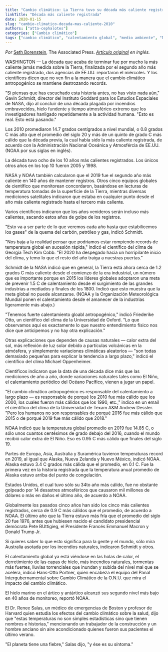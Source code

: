 ```yaml
---
title: "Cambio climático: La Tierra tuvo su década más caliente registrada en los 2010"
linkTitle: "Década más caliente registrada"
date: 2020-01-15
slug: "cambio-climatico-decada-mas-caliente-2010"
authors: ["atta-cephalotes"]
categories: ["Cambio climático"]
tags: ["cambio climático", "calentamiento global", "medio ambiente", "Naciones Unidas"]
---
```


_Por_ [Seth Borenstein](https://twitter.com/borenbears), The Associated Press.
_[Artículo original](https://www.truthdig.com/articles/earth-had-its-hottest-decade-on-record-in-2010s/) en inglés._

WASHINGTON — La década que acaba de terminar fue por mucho la más caliente
jamás medida sobre la Tierra, finalizada por el segundo año más caliente registrado,
dos agencias de EE.UU. reportaron el miércoles. Y los científicos dicen que no ven
fin a la manera que el cambio climático antropogénico se mantiene destrozando records.

"Si piensas que has escuchado esta historia antes, no has visto nada aún,"
Gavin Schmidt, director del Instituto Goddard para los Estudios Espaciales de NASA,
dijo al concluir de una década plagada por incendios embravecidos, hielo fundente y
tiempo atmosférico extremo que los investigadores hanligado repetidamente a la
actividad humana. "Esto es real. Esto está pasando."

Los 2010 promediaron 14.7 grados centígrados a nivel mundial, o 0.8 grados C más alto
que el promedio del siglo 20 y más de un quinto de grado C más cálido que la década
previa, la cual había sido la más caliente registrada, de acuerdo con la
Administración Nacional Oceánica y Atmosfércia de EE.UU. (NOAA por sus siglas en inglés).

La década tuvo ocho de los 10 años más calientes registrados. Los únicos otros años
en los top 10 fueron 2005 y 1998.

NASA y NOAA también calcularon que el 2019 fue el segundo año más caliente en 140 años
de mantener registros. Otros cinco equipos globales de científico que monitorean
concordaron, basándose en lecturas de temperatura tomadas de la superficie de la Tierra,
mientras diversas mediciones satelitales indicaron que estaba en cualquier punto desde
el año más caliente registrado hasta el tercero más caliente.

Varios científicos indicaron que los años venideros serán incluso más calientes,
sacando estos años de golpe de los registros.

"Esto va a ser parte de lo que veremos cada año hasta que estabilicemos los gases"
de la quema del carbón, petróleo y gas, indicó Schmidt.

"Nos baja a la realidad pensar que podríamos estar rompiendo records de temperatura
global en sucesión rápida," indicó el científico del clima de Georgia Tech Kim Cobb.
"El 2020 ha despegado hacia un horripilante inicio del clima, y temo lo que el resto
del año traiga a nuestras puertas."

Schmidt de la NASA indicó que en general, la Tierra está ahora cerca de 1.2 grados C
más caliente desde el comienzo de la era industrial, un número que es importante
porque en 2015 los líderes globales adoptaron una meta de prevenir 1.5 C de calentamiento
desde el surgimiento de las grandes industrias a mediados y finales de los 1800.
Indicó que esto muestra que la meta global no puede alcanzarse. (NOAA y la
Organización Meteorológica Mundial ponen el calentamiento desde el amanecer de
la industrias ligeramente más abajo.)

"Tenemos fuerte calentamiento gloabl antropogénico," indicó Friederike Otto,
un científico del clima de la Universidad de Oxford. "Lo que observamos aquí es
exactamente lo que nuestro entendimiento físico nos dice que anticipemos y no
hay otra explicación."

Otras explicaciones que dependen de causas naturales — calor extra del sol,
más reflexión de luz solar debido a partículas volcánicas en la atmósfera, y
simplemente variaciones climáticas aleatorios — "son todas demasiado pequeñas
para explicar la tendencia a largo plazo," indicó el científico del clima Michael
Oppenheimer.

Científicos indicaron que la data de una década dice más que las mediciones
de año a año, donde variaciones naturales tales como El Niño, el calentamiento
periódico del Océano Pacífico, vienen a jugar un papel.

"El cambio climático antropogénico es responsable del calentamiento a largo plazo — es
responsable de porqué los 2010 fue más cálido que los 2000, los cuales fueron más
cálidos que los 1990, etc.," indico en un email el científico del clima de la
Universidad de Texam A&M Andrew Dessler. "Pero los humanos no son responsables de
porqué 2016 fue más cálido que 2015 o de porqué 2019 fue más cálido que 2018."

NOAA indicó que la temperatura global promedio en 2019 fue 14.85 C, o sólo unos
cuantos centésimos de grado debajo del 2016, cuando el mundo recibió calor extra
de El Niño. Eso es 0.95 C más cálido que finales del siglo 19.

Partes de Europa, Asia, Australia y Suramérica tuvieron temperaturas record
en 2019, al igual que Alaska, Nueva Zelanda y Nuevo México, indicó NOAA.
Alaska estuvo 3.4 C grados más cálida que el promedio, en 0.1 C.
Fue la primera vez en la historia registrada que la temperatura anual promedio
de Alaska estuvo arriba del punto de congelación.

Estados Unidos, el cual tuvo sólo su 34to año más cálido, fue no obstante
golpeado por 14 desastres atmosféricos que causaron mil millones de dólares
o más en daños el último año, de acuerdo a NOAA.

Globalmente los pasados cinco años han sido los cinco más calientes registrados,
cerca de 0.9 C más cálidos que el promedio, de acuerdo a NOAA.
El último año que la Tierra estuvo más fría que el promedio del siglo 20 fue
1976, antes que hubiesen nacido el candidato presidencial demócrata Pete BUttigieg,
el Presidente Francés Emmanuel Macron y Donald Trump Jr.

Si quieres saber lo que esto significa para la gente y el mundo, sólo mira
Australia asotada por los incendios naturales, indicaron Schmidt y otros.

El calentamiento global ya está viéndose en las holas de calor, el derretimiento
de las capas de hielo, más incendios naturales, tormentas más fuertes,
lluvias torrenciales que inundan y subida del nivel mal que se acelera,
indicó Hans-Otto Portner, quien encabeza el equipo del Panal Intergubernamental sobre
Cambio Climático de la O.N.U. que mira el impacto del cambio climático.

El hielo marino en el ártico y antártico alcanzó sus segundo nivel más bajo
en 40 años de monitoreo, reportó NOAA.

El Dr. Renee Salas, un médico de emergencias de Boston y profesor de Harvard
quien estudia los efectos del cambio climático sobre la salud, dijo que
"estas temperaturas no son simples estadísticas sino que tienen nombres e historias,"
mencionando un trabajador de la construcción y un hombre anciano sin aire acondicionado
quienes fueron sus pacientes el último verano.

"El planeta tiene una fiebre," Salas dijo, "y ése es su síntoma."













